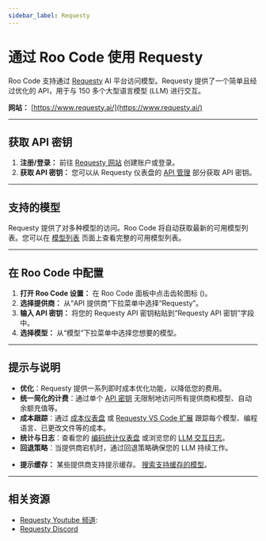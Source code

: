 ```yaml
---
sidebar_label: Requesty
---
```


# 通过 Roo Code 使用 Requesty

Roo Code 支持通过 [Requesty](https://www.requesty.ai/) AI 平台访问模型。Requesty 提供了一个简单且经过优化的 API，用于与 150 多个大型语言模型 (LLM) 进行交互。

**网站：** [https://www.requesty.ai/](https://www.requesty.ai/)

---

## 获取 API 密钥

1.  **注册/登录：** 前往 [Requesty 网站](https://www.requesty.ai/) 创建账户或登录。
2.  **获取 API 密钥：** 您可以从 Requesty 仪表盘的 [API 管理](https://app.requesty.ai/manage-api) 部分获取 API 密钥。

---

## 支持的模型

Requesty 提供了对多种模型的访问。Roo Code 将自动获取最新的可用模型列表。您可以在 [模型列表](https://app.requesty.ai/router/list) 页面上查看完整的可用模型列表。

---

## 在 Roo Code 中配置

1.  **打开 Roo Code 设置：** 在 Roo Code 面板中点击齿轮图标 (<Codicon name="gear" />)。
2.  **选择提供商：** 从“API 提供商”下拉菜单中选择“Requesty”。
3.  **输入 API 密钥：** 将您的 Requesty API 密钥粘贴到“Requesty API 密钥”字段中。
4.  **选择模型：** 从“模型”下拉菜单中选择您想要的模型。

---

## 提示与说明

- **优化**：Requesty 提供一系列即时成本优化功能，以降低您的费用。
- **统一简化的计费**：通过单个 [API 密钥](https://app.requesty.ai/manage-api) 无限制地访问所有提供商和模型、自动余额充值等。
- **成本跟踪**：通过 [成本仪表盘](https://app.requesty.ai/cost-management) 或 [Requesty VS Code 扩展](https://marketplace.visualstudio.com/items?itemName=Requesty.requesty) 跟踪每个模型、编程语言、已更改文件等的成本。
- **统计与日志**：查看您的 [编码统计仪表盘](https://app.requesty.ai/usage-stats) 或浏览您的 [LLM 交互日志](https://app.requesty.ai/logs)。
- **回退策略**：当提供商宕机时，通过回退策略确保您的 LLM 持续工作。
* **提示缓存：** 某些提供商支持提示缓存。 [搜索支持缓存的模型](https://app.requesty.ai/router/list)。

---

## 相关资源

- [Requesty Youtube 频道](https://www.youtube.com/@requestyAI):
- [Requesty Discord](https://requesty.ai/discord)
